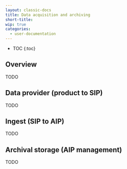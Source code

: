 ```yaml
---
layout: classic-docs
title: Data acquisition and archiving
short-title:
wip: true
categories:
  - user-documentation
---
```


* TOC
{:toc}

## Overview

TODO

## Data provider (product to SIP)

TODO

## Ingest (SIP to AIP)

TODO

## Archival storage (AIP management)

TODO